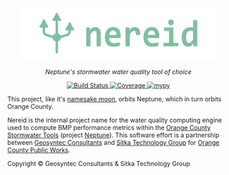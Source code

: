 <p align="center">
  <img src="/nereid/nereid/static/logo/trident_neptune_logo_mark_strokes_aspath-color.svg" alt="nereid" height=125px>
</p>
<p align="center">
    <em>Neptune's stormwater water quality tool of choice</em>
</p>
<p align="center">
<a href="https://github.com/Geosyntec/nereid/actions?query=workflow%3ATest+branch%3Amain" target="_blank">
    <img src="https://github.com/Geosyntec/nereid/actions/workflows/test.yml/badge.svg" alt="Build Status">
</a>
<a href="https://codecov.io/gh/Geosyntec/nereid" target="_blank">
    <img src="https://codecov.io/gh/Geosyntec/nereid/branch/main/graph/badge.svg" alt="Coverage">
</a>
<a href="https://github.com/Geosyntec/nereid/actions?query=workflow%3ALint" target="_blank">
    <img src="http://www.mypy-lang.org/static/mypy_badge.svg" alt="mypy">
</a>
</p>

This project, like it's [namesake moon](<https://en.wikipedia.org/wiki/Nereid_(moon)>), orbits Neptune, which in turn orbits Orange County.

Nereid is the internal project name for the water quality computing engine used to compute BMP performance metrics within the [Orange County Stormwater Tools](https://ocstormwatertools.org) (project [Neptune](https://github.com/sitkatech/neptune)).
This software effort is a partnership between [Geosyntec Consultants](https://geosyntec.com) and [Sitka Technology Group](https://sitkatech.com) for [Orange County Public Works](http://www.ocpublicworks.com/).

Copyright &copy; Geosyntec Consultants &amp; Sitka Technology Group

